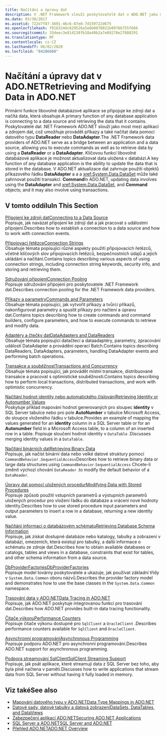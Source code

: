 ```yaml
---
title: Načítání a úpravy dat
description: V .NET Framework slouží poskytovatelé dat v ADO.NET jako most mezi aplikací a zdrojem dat za účelem čtení a aktualizace dat.
ms.date: 03/30/2017
ms.assetid: 722e7f87-3691-46c6-87e8-7d159722d675
ms.openlocfilehash: f916324dc829526a5e6b0078021b09786755f666
ms.sourcegitcommit: 33deec3e814238fb18a49b2a7e89278e27888291
ms.translationtype: MT
ms.contentlocale: cs-CZ
ms.lasthandoff: 06/02/2020
ms.locfileid: "84286608"
---
```

# <a name="retrieving-and-modifying-data-in-adonet"></a><span data-ttu-id="e6f0e-103">Načítání a úpravy dat v ADO.NET</span><span class="sxs-lookup"><span data-stu-id="e6f0e-103">Retrieving and Modifying Data in ADO.NET</span></span>
<span data-ttu-id="e6f0e-104">Primární funkce libovolné databázové aplikace se připojuje ke zdroji dat a načítá data, která obsahuje.</span><span class="sxs-lookup"><span data-stu-id="e6f0e-104">A primary function of any database application is connecting to a data source and retrieving the data that it contains.</span></span> <span data-ttu-id="e6f0e-105">Poskytovatelé dat .NET Framework ADO.NET slouží jako most mezi aplikací a zdrojem dat, což umožňuje provádět příkazy a také načítat data pomocí datového typu **DataReader** nebo **DataAdapter**.</span><span class="sxs-lookup"><span data-stu-id="e6f0e-105">The .NET Framework data providers of ADO.NET serve as a bridge between an application and a data source, allowing you to execute commands as well as to retrieve data by using a **DataReader** or a **DataAdapter**.</span></span> <span data-ttu-id="e6f0e-106">Klíčovou funkcí libovolné databázové aplikace je možnost aktualizovat data uložená v databázi.</span><span class="sxs-lookup"><span data-stu-id="e6f0e-106">A key function of any database application is the ability to update the data that is stored in the database.</span></span> <span data-ttu-id="e6f0e-107">V ADO.NET aktualizace dat zahrnuje použití objektů příkazového řádku **DataAdapter** a a a <xref:System.Data.DataSet> může také zahrnovat použití transakcí. **Command**</span><span class="sxs-lookup"><span data-stu-id="e6f0e-107">In ADO.NET, updating data involves using the **DataAdapter** and <xref:System.Data.DataSet>, and **Command** objects; and it may also involve using transactions.</span></span>  
  
## <a name="in-this-section"></a><span data-ttu-id="e6f0e-108">V tomto oddílu</span><span class="sxs-lookup"><span data-stu-id="e6f0e-108">In This Section</span></span>  
 [<span data-ttu-id="e6f0e-109">Připojení ke zdroji dat</span><span class="sxs-lookup"><span data-stu-id="e6f0e-109">Connecting to a Data Source</span></span>](connecting-to-a-data-source.md)  
 <span data-ttu-id="e6f0e-110">Popisuje, jak navázat připojení ke zdroji dat a jak pracovat s událostmi připojení.</span><span class="sxs-lookup"><span data-stu-id="e6f0e-110">Describes how to establish a connection to a data source and how to work with connection events.</span></span>  
  
 [<span data-ttu-id="e6f0e-111">Připojovací řetězce</span><span class="sxs-lookup"><span data-stu-id="e6f0e-111">Connection Strings</span></span>](connection-strings.md)  
 <span data-ttu-id="e6f0e-112">Obsahuje témata popisující různé aspekty použití připojovacích řetězců, včetně klíčových slov připojovacích řetězců, bezpečnostních údajů a jejich ukládání a načítání.</span><span class="sxs-lookup"><span data-stu-id="e6f0e-112">Contains topics describing various aspects of using connection strings, including connection string keywords, security info, and storing and retrieving them.</span></span>  
  
 [<span data-ttu-id="e6f0e-113">Sdružování připojení</span><span class="sxs-lookup"><span data-stu-id="e6f0e-113">Connection Pooling</span></span>](connection-pooling.md)  
 <span data-ttu-id="e6f0e-114">Popisuje sdružování připojení pro poskytovatele .NET Framework dat.</span><span class="sxs-lookup"><span data-stu-id="e6f0e-114">Describes connection pooling for the .NET Framework data providers.</span></span>  
  
 [<span data-ttu-id="e6f0e-115">Příkazy a parametry</span><span class="sxs-lookup"><span data-stu-id="e6f0e-115">Commands and Parameters</span></span>](commands-and-parameters.md)  
 <span data-ttu-id="e6f0e-116">Obsahuje témata popisující, jak vytvořit příkazy a tvůrci příkazů, nakonfigurovat parametry a spustit příkazy pro načtení a úpravu dat.</span><span class="sxs-lookup"><span data-stu-id="e6f0e-116">Contains topics describing how to create commands and command builders, configure parameters, and how to execute commands to retrieve and modify data.</span></span>  
  
 [<span data-ttu-id="e6f0e-117">Adaptéry a čtečky dat</span><span class="sxs-lookup"><span data-stu-id="e6f0e-117">DataAdapters and DataReaders</span></span>](dataadapters-and-datareaders.md)  
 <span data-ttu-id="e6f0e-118">Obsahuje témata popisující datačtecí a dataadaptéry, parametry, zpracování událostí DataAdapter a provádění operací Batch.</span><span class="sxs-lookup"><span data-stu-id="e6f0e-118">Contains topics describing DataReaders, DataAdapters, parameters, handling DataAdapter events and performing batch operations.</span></span>  
  
 [<span data-ttu-id="e6f0e-119">Transakce a souběžnost</span><span class="sxs-lookup"><span data-stu-id="e6f0e-119">Transactions and Concurrency</span></span>](transactions-and-concurrency.md)  
 <span data-ttu-id="e6f0e-120">Obsahuje témata popisující, jak provádět místní transakce, distribuované transakce a pracovat s optimistické souběžnosti.</span><span class="sxs-lookup"><span data-stu-id="e6f0e-120">Contains topics describing how to perform local transactions, distributed transactions, and work with optimistic concurrency.</span></span>  
  
 [<span data-ttu-id="e6f0e-121">Načítání hodnot identity nebo automatického číslování</span><span class="sxs-lookup"><span data-stu-id="e6f0e-121">Retrieving Identity or Autonumber Values</span></span>](retrieving-identity-or-autonumber-values.md)  
 <span data-ttu-id="e6f0e-122">Poskytuje příklad mapování hodnot generovaných pro sloupec **identity** v SQL Server tabulce nebo pro pole **AutoNumber** v tabulce Microsoft Access, do sloupce vloženého řádku v tabulce.</span><span class="sxs-lookup"><span data-stu-id="e6f0e-122">Provides an example of mapping the values generated for an **identity** column in a SQL Server table or for an **Autonumber** field in a Microsoft Access table, to a column of an inserted row in a table.</span></span> <span data-ttu-id="e6f0e-123">Popisuje sloučení hodnot identity v `DataTable` .</span><span class="sxs-lookup"><span data-stu-id="e6f0e-123">Discusses merging identity values in a `DataTable`.</span></span>  
  
 [<span data-ttu-id="e6f0e-124">Načítání binárních dat</span><span class="sxs-lookup"><span data-stu-id="e6f0e-124">Retrieving Binary Data</span></span>](retrieving-binary-data.md)  
 <span data-ttu-id="e6f0e-125">Popisuje, jak načíst binární data nebo velké datové struktury pomocí `CommandBehavior` .`SequentialAccess`</span><span class="sxs-lookup"><span data-stu-id="e6f0e-125">Describes how to retrieve binary data or large data structures using `CommandBehavior`.`SequentialAccess`</span></span> <span data-ttu-id="e6f0e-126">Chcete-li změnit výchozí chování `DataReader` .</span><span class="sxs-lookup"><span data-stu-id="e6f0e-126">to modify the default behavior of a `DataReader`.</span></span>  
  
 [<span data-ttu-id="e6f0e-127">Úpravy dat pomocí uložených procedur</span><span class="sxs-lookup"><span data-stu-id="e6f0e-127">Modifying Data with Stored Procedures</span></span>](modifying-data-with-stored-procedures.md)  
 <span data-ttu-id="e6f0e-128">Popisuje způsob použití vstupních parametrů a výstupních parametrů uložených procedur pro vložení řádku do databáze a vrácení nové hodnoty identity.</span><span class="sxs-lookup"><span data-stu-id="e6f0e-128">Describes how to use stored procedure input parameters and output parameters to insert a row in a database, returning a new identity value.</span></span>  
  
 [<span data-ttu-id="e6f0e-129">Načítání informací o databázovém schématu</span><span class="sxs-lookup"><span data-stu-id="e6f0e-129">Retrieving Database Schema Information</span></span>](retrieving-database-schema-information.md)  
 <span data-ttu-id="e6f0e-130">Popisuje, jak získat dostupné databáze nebo katalogy, tabulky a zobrazení v databázi, omezeních, která existují pro tabulky, a další informace o schématu ze zdroje dat.</span><span class="sxs-lookup"><span data-stu-id="e6f0e-130">Describes how to obtain available databases or catalogs, tables and views in a database, constraints that exist for tables, and other schema information from a data source.</span></span>  
  
 [<span data-ttu-id="e6f0e-131">DbProviderFactories</span><span class="sxs-lookup"><span data-stu-id="e6f0e-131">DbProviderFactories</span></span>](dbproviderfactories.md)  
 <span data-ttu-id="e6f0e-132">Popisuje model továrny poskytovatele a ukazuje, jak používat základní třídy v `System.Data.Common` oboru názvů.</span><span class="sxs-lookup"><span data-stu-id="e6f0e-132">Describes the provider factory model and demonstrates how to use the base classes in the `System.Data.Common` namespace.</span></span>  
  
 [<span data-ttu-id="e6f0e-133">Trasování data v ADO.NET</span><span class="sxs-lookup"><span data-stu-id="e6f0e-133">Data Tracing in ADO.NET</span></span>](data-tracing.md)  
 <span data-ttu-id="e6f0e-134">Popisuje, jak ADO.NET poskytuje integrovanou funkci pro trasování dat.</span><span class="sxs-lookup"><span data-stu-id="e6f0e-134">Describes how ADO.NET provides built-in data tracing functionality.</span></span>  
  
 [<span data-ttu-id="e6f0e-135">Čítače výkonu</span><span class="sxs-lookup"><span data-stu-id="e6f0e-135">Performance Counters</span></span>](performance-counters.md)  
 <span data-ttu-id="e6f0e-136">Popisuje čítače výkonu dostupné pro `SqlClient` a `OracleClient` .</span><span class="sxs-lookup"><span data-stu-id="e6f0e-136">Describes performance counters available for `SqlClient` and `OracleClient`.</span></span>  
  
 [<span data-ttu-id="e6f0e-137">Asynchronní programování</span><span class="sxs-lookup"><span data-stu-id="e6f0e-137">Asynchronous Programming</span></span>](asynchronous-programming.md)  
 <span data-ttu-id="e6f0e-138">Popisuje podporu ADO.NET pro asynchronní programování.</span><span class="sxs-lookup"><span data-stu-id="e6f0e-138">Describes ADO.NET support for asynchronous programming.</span></span>  
  
 [<span data-ttu-id="e6f0e-139">Podpora streamování SqlClient</span><span class="sxs-lookup"><span data-stu-id="e6f0e-139">SqlClient Streaming Support</span></span>](sqlclient-streaming-support.md)  
 <span data-ttu-id="e6f0e-140">Popisuje, jak psát aplikace, které streamují data z SQL Server bez toho, aby byla plně načtena v paměti.</span><span class="sxs-lookup"><span data-stu-id="e6f0e-140">Discusses how to write applications that stream data from SQL Server without having it fully loaded in memory.</span></span>  
  
## <a name="see-also"></a><span data-ttu-id="e6f0e-141">Viz také</span><span class="sxs-lookup"><span data-stu-id="e6f0e-141">See also</span></span>

- [<span data-ttu-id="e6f0e-142">Mapování datového typu v ADO.NET</span><span class="sxs-lookup"><span data-stu-id="e6f0e-142">Data Type Mappings in ADO.NET</span></span>](data-type-mappings-in-ado-net.md)
- [<span data-ttu-id="e6f0e-143">Datové sady, datové tabulky a datová zobrazení</span><span class="sxs-lookup"><span data-stu-id="e6f0e-143">DataSets, DataTables, and DataViews</span></span>](./dataset-datatable-dataview/index.md)
- [<span data-ttu-id="e6f0e-144">Zabezpečení aplikací ADO.NET</span><span class="sxs-lookup"><span data-stu-id="e6f0e-144">Securing ADO.NET Applications</span></span>](securing-ado-net-applications.md)
- [<span data-ttu-id="e6f0e-145">SQL Server a ADO.NET</span><span class="sxs-lookup"><span data-stu-id="e6f0e-145">SQL Server and ADO.NET</span></span>](./sql/index.md)
- [<span data-ttu-id="e6f0e-146">Přehled ADO.NET</span><span class="sxs-lookup"><span data-stu-id="e6f0e-146">ADO.NET Overview</span></span>](ado-net-overview.md)
